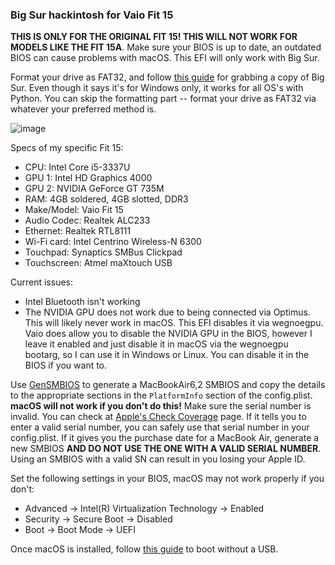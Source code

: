 ### Big Sur hackintosh for Vaio Fit 15

**THIS IS ONLY FOR THE ORIGINAL FIT 15! THIS WILL NOT WORK FOR MODELS LIKE THE FIT 15A**. Make sure your BIOS is up to date, an outdated BIOS can cause problems with macOS. This EFI will only work with Big Sur.

Format your drive as FAT32, and follow [this guide](https://dortania.github.io/OpenCore-Install-Guide/installer-guide/windows-install.html) for grabbing a copy of Big Sur. Even though it says it's for Windows only, it works for all OS's with Python. You can skip the formatting part -- format your drive as FAT32 via whatever your preferred method is.

![image](https://github.com/user-attachments/assets/64fd2645-7142-41d5-b19c-94af0d086cb4)

Specs of my specific Fit 15:
* CPU: Intel Core i5-3337U
* GPU 1: Intel HD Graphics 4000
* GPU 2: NVIDIA GeForce GT 735M
* RAM: 4GB soldered, 4GB slotted, DDR3
* Make/Model: Vaio Fit 15
* Audio Codec: Realtek ALC233
* Ethernet: Realtek RTL8111
* Wi-Fi card: Intel Centrino Wireless-N 6300
* Touchpad: Synaptics SMBus Clickpad
* Touchscreen: Atmel maXtouch USB

Current issues:
- Intel Bluetooth isn't working
- The NVIDIA GPU does not work due to being connected via Optimus. This will likely never work in macOS. This EFI disables it via wegnoegpu. Vaio does allow you to disable the NVIDIA GPU in the BIOS, however I leave it enabled and just disable it in macOS via the wegnoegpu bootarg, so I can use it in Windows or Linux. You can disable it in the BIOS if you want to. 

Use [GenSMBIOS](https://github.com/corpnewt/GenSMBIOS) to generate a MacBookAir6,2 SMBIOS and copy the details to the appropriate sections in the `PlatformInfo` section of the config.plist. **macOS will not work if you don't do this!** Make sure the serial number is invalid. You can check at [Apple's Check Coverage](https://checkcoverage.apple.com) page. If it tells you to enter a valid serial number, you can safely use that serial number in your config.plist. If it gives you the purchase date for a MacBook Air, generate a new SMBIOS **AND DO NOT USE THE ONE WITH A VALID SERIAL NUMBER**. Using an SMBIOS with a valid SN can result in you losing your Apple ID. 

Set the following settings in your BIOS, macOS may not work properly if you don't:
- Advanced -> Intel(R) Virtualization Technology -> Enabled
- Security -> Secure Boot -> Disabled
- Boot -> Boot Mode -> UEFI

Once macOS is installed, follow [this guide](https://dortania.github.io/OpenCore-Post-Install/universal/oc2hdd.html) to boot without a USB.
